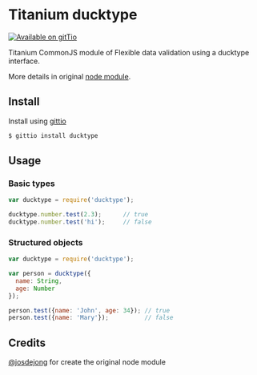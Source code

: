 # Titanium ducktype

[![Available on gitTio](https://img.shields.io/badge/available_on-gitTio-00B4CC.svg?style=flat-square)](http://gitt.io/component/ducktype)

Titanium CommonJS module of Flexible data validation using a ducktype interface.

More details in original [node module](https://github.com/josdejong/ducktype).


## Install

Install using [gittio](http://gitt.io/)

```sh
$ gittio install ducktype
```


## Usage

### Basic types
```js
var ducktype = require('ducktype');

ducktype.number.test(2.3);      // true
ducktype.number.test('hi');     // false
```

### Structured objects
```js
var ducktype = require('ducktype');

var person = ducktype({
  name: String,
  age: Number
});

person.test({name: 'John', age: 34}); // true
person.test({name: 'Mary'});          // false
```


## Credits
[@josdejong](https://github.com/josdejong/ducktype) for create the original node module